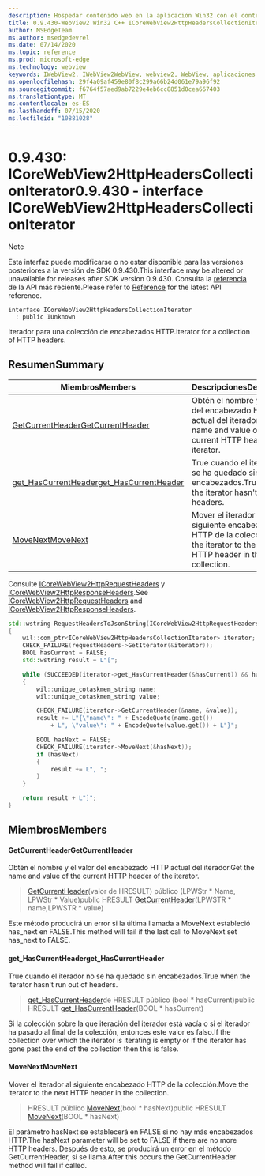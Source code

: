 ```yaml
---
description: Hospedar contenido web en la aplicación Win32 con el control Microsoft Edge WebView2
title: 0.9.430-WebView2 Win32 C++ ICoreWebView2HttpHeadersCollectionIterator
author: MSEdgeTeam
ms.author: msedgedevrel
ms.date: 07/14/2020
ms.topic: reference
ms.prod: microsoft-edge
ms.technology: webview
keywords: IWebView2, IWebView2WebView, webview2, WebView, aplicaciones Win32, Win32, Edge, ICoreWebView2, ICoreWebView2Host, control de explorador, HTML Edge
ms.openlocfilehash: 29f4a09af459e80f8c299a66b24d061e79a96f92
ms.sourcegitcommit: f6764f57aed9ab7229e4eb6cc8851d0cea667403
ms.translationtype: MT
ms.contentlocale: es-ES
ms.lasthandoff: 07/15/2020
ms.locfileid: "10881028"
---
```

# <span data-ttu-id="f5850-104">0.9.430: ICoreWebView2HttpHeadersCollectionIterator</span><span class="sxs-lookup"><span data-stu-id="f5850-104">0.9.430 - interface ICoreWebView2HttpHeadersCollectionIterator</span></span> 

> [!NOTE]
> <span data-ttu-id="f5850-105">Esta interfaz puede modificarse o no estar disponible para las versiones posteriores a la versión de SDK 0.9.430.</span><span class="sxs-lookup"><span data-stu-id="f5850-105">This interface may be altered or unavailable for releases after SDK version 0.9.430.</span></span> <span data-ttu-id="f5850-106">Consulta la [referencia](../../../webview2-api-reference.md) de la API más reciente.</span><span class="sxs-lookup"><span data-stu-id="f5850-106">Please refer to [Reference](../../../webview2-api-reference.md) for the latest API reference.</span></span>

```
interface ICoreWebView2HttpHeadersCollectionIterator
  : public IUnknown
```

<span data-ttu-id="f5850-107">Iterador para una colección de encabezados HTTP.</span><span class="sxs-lookup"><span data-stu-id="f5850-107">Iterator for a collection of HTTP headers.</span></span>

## <span data-ttu-id="f5850-108">Resumen</span><span class="sxs-lookup"><span data-stu-id="f5850-108">Summary</span></span>

 <span data-ttu-id="f5850-109">Miembros</span><span class="sxs-lookup"><span data-stu-id="f5850-109">Members</span></span>                        | <span data-ttu-id="f5850-110">Descripciones</span><span class="sxs-lookup"><span data-stu-id="f5850-110">Descriptions</span></span>
--------------------------------|---------------------------------------------
[<span data-ttu-id="f5850-111">GetCurrentHeader</span><span class="sxs-lookup"><span data-stu-id="f5850-111">GetCurrentHeader</span></span>](#getcurrentheader) | <span data-ttu-id="f5850-112">Obtén el nombre y el valor del encabezado HTTP actual del iterador.</span><span class="sxs-lookup"><span data-stu-id="f5850-112">Get the name and value of the current HTTP header of the iterator.</span></span>
[<span data-ttu-id="f5850-113">get_HasCurrentHeader</span><span class="sxs-lookup"><span data-stu-id="f5850-113">get_HasCurrentHeader</span></span>](#get_hascurrentheader) | <span data-ttu-id="f5850-114">True cuando el iterador no se ha quedado sin encabezados.</span><span class="sxs-lookup"><span data-stu-id="f5850-114">True when the iterator hasn't run out of headers.</span></span>
[<span data-ttu-id="f5850-115">MoveNext</span><span class="sxs-lookup"><span data-stu-id="f5850-115">MoveNext</span></span>](#movenext) | <span data-ttu-id="f5850-116">Mover el iterador al siguiente encabezado HTTP de la colección.</span><span class="sxs-lookup"><span data-stu-id="f5850-116">Move the iterator to the next HTTP header in the collection.</span></span>

<span data-ttu-id="f5850-117">Consulte [ICoreWebView2HttpRequestHeaders](ICoreWebView2HttpRequestHeaders.md) y [ICoreWebView2HttpResponseHeaders](ICoreWebView2HttpResponseHeaders.md).</span><span class="sxs-lookup"><span data-stu-id="f5850-117">See [ICoreWebView2HttpRequestHeaders](ICoreWebView2HttpRequestHeaders.md) and [ICoreWebView2HttpResponseHeaders](ICoreWebView2HttpResponseHeaders.md).</span></span> 

```cpp
std::wstring RequestHeadersToJsonString(ICoreWebView2HttpRequestHeaders* requestHeaders)
{
    wil::com_ptr<ICoreWebView2HttpHeadersCollectionIterator> iterator;
    CHECK_FAILURE(requestHeaders->GetIterator(&iterator));
    BOOL hasCurrent = FALSE;
    std::wstring result = L"[";

    while (SUCCEEDED(iterator->get_HasCurrentHeader(&hasCurrent)) && hasCurrent)
    {
        wil::unique_cotaskmem_string name;
        wil::unique_cotaskmem_string value;

        CHECK_FAILURE(iterator->GetCurrentHeader(&name, &value));
        result += L"{\"name\": " + EncodeQuote(name.get())
            + L", \"value\": " + EncodeQuote(value.get()) + L"}";

        BOOL hasNext = FALSE;
        CHECK_FAILURE(iterator->MoveNext(&hasNext));
        if (hasNext)
        {
            result += L", ";
        }
    }

    return result + L"]";
}
```

## <span data-ttu-id="f5850-118">Miembros</span><span class="sxs-lookup"><span data-stu-id="f5850-118">Members</span></span>

#### <span data-ttu-id="f5850-119">GetCurrentHeader</span><span class="sxs-lookup"><span data-stu-id="f5850-119">GetCurrentHeader</span></span> 

<span data-ttu-id="f5850-120">Obtén el nombre y el valor del encabezado HTTP actual del iterador.</span><span class="sxs-lookup"><span data-stu-id="f5850-120">Get the name and value of the current HTTP header of the iterator.</span></span>

> <span data-ttu-id="f5850-121">[GetCurrentHeader](#getcurrentheader)(valor de HRESULT) público (LPWStr \* Name, LPWStr \* Value)</span><span class="sxs-lookup"><span data-stu-id="f5850-121">public HRESULT [GetCurrentHeader](#getcurrentheader)(LPWSTR \* name,LPWSTR \* value)</span></span>

<span data-ttu-id="f5850-122">Este método producirá un error si la última llamada a MoveNext estableció has_next en FALSE.</span><span class="sxs-lookup"><span data-stu-id="f5850-122">This method will fail if the last call to MoveNext set has_next to FALSE.</span></span>

#### <span data-ttu-id="f5850-123">get_HasCurrentHeader</span><span class="sxs-lookup"><span data-stu-id="f5850-123">get_HasCurrentHeader</span></span> 

<span data-ttu-id="f5850-124">True cuando el iterador no se ha quedado sin encabezados.</span><span class="sxs-lookup"><span data-stu-id="f5850-124">True when the iterator hasn't run out of headers.</span></span>

> <span data-ttu-id="f5850-125">[get_HasCurrentHeader](#get_hascurrentheader)de HRESULT público (bool \* hasCurrent)</span><span class="sxs-lookup"><span data-stu-id="f5850-125">public HRESULT [get_HasCurrentHeader](#get_hascurrentheader)(BOOL \* hasCurrent)</span></span>

<span data-ttu-id="f5850-126">Si la colección sobre la que iteración del iterador está vacía o si el iterador ha pasado al final de la colección, entonces este valor es falso.</span><span class="sxs-lookup"><span data-stu-id="f5850-126">If the collection over which the iterator is iterating is empty or if the iterator has gone past the end of the collection then this is false.</span></span>

#### <span data-ttu-id="f5850-127">MoveNext</span><span class="sxs-lookup"><span data-stu-id="f5850-127">MoveNext</span></span> 

<span data-ttu-id="f5850-128">Mover el iterador al siguiente encabezado HTTP de la colección.</span><span class="sxs-lookup"><span data-stu-id="f5850-128">Move the iterator to the next HTTP header in the collection.</span></span>

> <span data-ttu-id="f5850-129">HRESULT público [MoveNext](#movenext)(bool \* hasNext)</span><span class="sxs-lookup"><span data-stu-id="f5850-129">public HRESULT [MoveNext](#movenext)(BOOL \* hasNext)</span></span>

<span data-ttu-id="f5850-130">El parámetro hasNext se establecerá en FALSE si no hay más encabezados HTTP.</span><span class="sxs-lookup"><span data-stu-id="f5850-130">The hasNext parameter will be set to FALSE if there are no more HTTP headers.</span></span> <span data-ttu-id="f5850-131">Después de esto, se producirá un error en el método GetCurrentHeader, si se llama.</span><span class="sxs-lookup"><span data-stu-id="f5850-131">After this occurs the GetCurrentHeader method will fail if called.</span></span>

